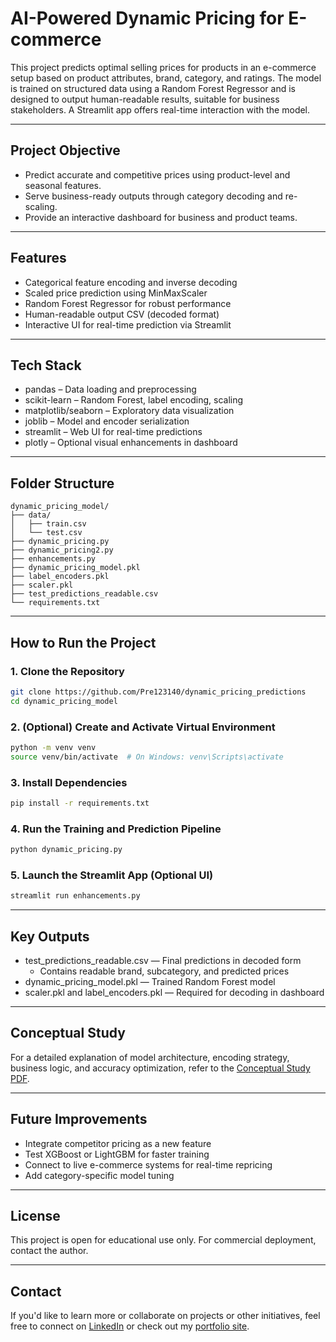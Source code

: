 # AI-Powered Dynamic Pricing for E-commerce

This project predicts optimal selling prices for products in an e-commerce setup based on product attributes, brand, category, and ratings. The model is trained on structured data using a Random Forest Regressor and is designed to output human-readable results, suitable for business stakeholders. A Streamlit app offers real-time interaction with the model.

---

## Project Objective
- Predict accurate and competitive prices using product-level and seasonal features.
- Serve business-ready outputs through category decoding and re-scaling.
- Provide an interactive dashboard for business and product teams.

---

## Features
- Categorical feature encoding and inverse decoding
- Scaled price prediction using MinMaxScaler
- Random Forest Regressor for robust performance
- Human-readable output CSV (decoded format)
- Interactive UI for real-time prediction via Streamlit

---

## Tech Stack
- pandas – Data loading and preprocessing
- scikit-learn – Random Forest, label encoding, scaling
- matplotlib/seaborn – Exploratory data visualization
- joblib – Model and encoder serialization
- streamlit – Web UI for real-time predictions
- plotly – Optional visual enhancements in dashboard

---

## Folder Structure
```
dynamic_pricing_model/
├── data/
│   ├── train.csv
│   └── test.csv
├── dynamic_pricing.py
├── dynamic_pricing2.py
├── enhancements.py
├── dynamic_pricing_model.pkl
├── label_encoders.pkl
├── scaler.pkl
├── test_predictions_readable.csv
└── requirements.txt
```

---

## How to Run the Project

### 1. Clone the Repository
```bash
git clone https://github.com/Pre123140/dynamic_pricing_predictions
cd dynamic_pricing_model
```

### 2. (Optional) Create and Activate Virtual Environment
```bash
python -m venv venv
source venv/bin/activate  # On Windows: venv\Scripts\activate
```

### 3. Install Dependencies
```bash
pip install -r requirements.txt
```

### 4. Run the Training and Prediction Pipeline
```bash
python dynamic_pricing.py
```

### 5. Launch the Streamlit App (Optional UI)
```bash
streamlit run enhancements.py
```

---

## Key Outputs
- test_predictions_readable.csv — Final predictions in decoded form
  - Contains readable brand, subcategory, and predicted prices
- dynamic_pricing_model.pkl — Trained Random Forest model
- scaler.pkl and label_encoders.pkl — Required for decoding in dashboard

---

## Conceptual Study
For a detailed explanation of model architecture, encoding strategy, business logic, and accuracy optimization, refer to the [Conceptual Study PDF](https://github.com/Pre123140/dynamic_pricing_predictions/blob/main/DYNAMIC_PRICING_MODEL.pdf).

---

## Future Improvements
- Integrate competitor pricing as a new feature
- Test XGBoost or LightGBM for faster training
- Connect to live e-commerce systems for real-time repricing
- Add category-specific model tuning

---
## License

This project is open for educational use only. For commercial deployment, contact the author.

---

##  Contact
If you'd like to learn more or collaborate on projects or other initiatives, feel free to connect on [LinkedIn](https://www.linkedin.com/in/prerna-burande-99678a1bb/) or check out my [portfolio site](https://youtheleader.com/).
